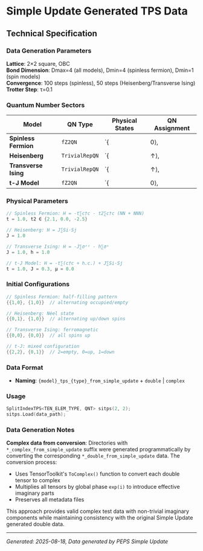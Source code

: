 # Simple Update Generated TPS Data

## Technical Specification

### Data Generation Parameters

**Lattice**: 2×2 square, OBC  
**Bond Dimension**: Dmax=4 (all models), Dmin=4 (spinless fermion), Dmin=1 (spin models)  
**Convergence**: 100 steps (spinless), 50 steps (Heisenberg/Transverse Ising)  
**Trotter Step**: τ=0.1  

### Quantum Number Sectors

| Model | QN Type | Physical States | QN Assignment |
|-------|---------|-----------------|---------------|
| **Spinless Fermion** | `fZ2QN` | `{|0⟩, |1⟩}` | `{fZ2QN(0), fZ2QN(1)}` |
| **Heisenberg** | `TrivialRepQN` | `{|↑⟩, |↓⟩}` | `TrivialRepQN()` |
| **Transverse Ising** | `TrivialRepQN` | `{|↑⟩, |↓⟩}` | `TrivialRepQN()` |
| **t-J Model** | `fZ2QN` | `{|0⟩, |↑⟩, |↓⟩}` | `{fZ2QN(0), fZ2QN(1), fZ2QN(1)}` |

### Physical Parameters

```cpp
// Spinless Fermion: H = -t∑c†c - t2∑c†c (NN + NNN)
t = 1.0, t2 ∈ {2.1, 0.0, -2.5}

// Heisenberg: H = J∑Si·Sj
J = 1.0

// Transverse Ising: H = -J∑σᶻᶻ - h∑σˣ  
J = 1.0, h = 1.0

// t-J Model: H = -t∑(c†c + h.c.) + J∑Si·Sj
t = 1.0, J = 0.3, μ = 0.0
```

### Initial Configurations

```cpp
// Spinless Fermion: half-filling pattern
{{1,0}, {1,0}}  // alternating occupied/empty

// Heisenberg: Néel state
{{0,1}, {1,0}}  // alternating up/down spins

// Transverse Ising: ferromagnetic
{{0,0}, {0,0}}  // all spins up

// t-J: mixed configuration  
{{2,2}, {0,1}}  // 2=empty, 0=up, 1=down
```

### Data Format

- **Naming**: `{model}_tps_{type}_from_simple_update` + `double` | `complex`

### Usage

```cpp
SplitIndexTPS<TEN_ELEM_TYPE, QNT> sitps(2, 2);
sitps.Load(data_path);
```

### Data Generation Notes

**Complex data from conversion**: Directories with `*_complex_from_simple_update` suffix were generated programmatically by converting the corresponding `*_double_from_simple_update` data. The conversion process:
- Uses TensorToolkit's `ToComplex()` function to convert each double tensor to complex
- Multiplies all tensors by global phase `exp(i)` to introduce effective imaginary parts
- Preserves all metadata files

This approach provides valid complex test data with non-trivial imaginary components while maintaining consistency with the original Simple Update generated double data.

---
*Generated: 2025-08-18, Data generated by PEPS Simple Update*
